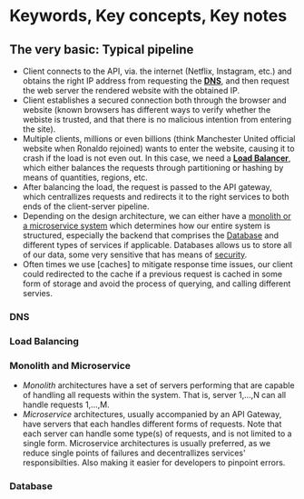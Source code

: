 # Keywords, Key concepts, Key notes 


## The very basic: Typical pipeline
- Client connects to the API, via. the internet (Netflix, Instagram, etc.) and obtains the right IP address from requesting the [**DNS**](#dns), and then request the web server the rendered website with the obtained IP. 
- Client establishes a secured connection both through the browser and website (known browsers has different ways to verify whether the webiste is trusted, and that there is no malicious intention from entering the site). 
- Multiple clients, millions or even billions (think Manchester United official website when Ronaldo rejoined) wants to enter the website, causing it to crash if the load is not even out. In this case, we need a [**Load Balancer**](#load-balancing), which either balances the requests through partitioning or hashing by means of quantities, regions, etc. 
- After balancing the load, the request is passed to the API gateway, which centrallizes requests and redirects it to the right services to both ends of the client-server pipeline. 
- Depending on the design architecture, we can either have a [monolith or a microservice system](#monolith-and-microservice) which determines how our entire system is structured, especially the backend that comprises the [Database](#database) and different types of services if applicable. Databases allows us to store all of our data, some very sensitive that has means of [security](#securities). 
- Often times we use [caches] to mitigate response time issues, our client could redirected to the cache if a previous request is cached in some form of storage and avoid the process of querying, and calling different servies. 

### DNS 

### Load Balancing 

### Monolith and Microservice
- *Monolith* architectures have a set of servers performing that are capable of handling all requests within the system. That is, server 1,...,N can all handle requests 1,...,M. 
- *Microservice* architectures, usually accompanied by an API Gateway, have servers that each handles different forms of requests. Note that each server can handle some type(s) of requests, and is not limited to a single form. 
Microservice architectures is usually preferred, as we reduce single points of failures and decentrallizes services' responsibilties. Also making it easier for developers to pinpoint errors. 

### Database 


